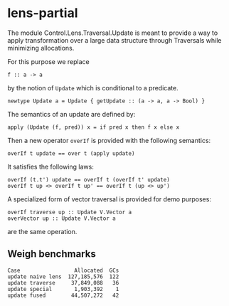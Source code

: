 # lens-partial

The module Control.Lens.Traversal.Update is meant to provide a way
to apply transformation over a large data structure through Traversals
while minimizing allocations.

For this purpose we replace

    f :: a -> a

by the notion of `Update` which is conditional to a predicate.

    newtype Update a = Update { getUpdate :: (a -> a, a -> Bool) }

The semantics of an update are defined by:

    apply (Update (f, pred)) x = if pred x then f x else x

Then a new operator `overIf` is provided with the following semantics:

    overIf t update == over t (apply update)

It satisfies the following laws:

    overIf (t.t') update == overIf t (overIf t' update)
    overIf t up <> overIf t up' == overIf t (up <> up')

A specialized form of vector traversal is provided for demo purposes:

    overIf traverse up :: Update V.Vector a
    overVector up :: Update V.Vector a

are the same operation.

Weigh benchmarks
----------------

    Case                 Allocated  GCs
    update naive lens  127,185,576  122
    update traverse     37,849,088   36
    update special       1,903,392    1
    update fused        44,507,272   42

